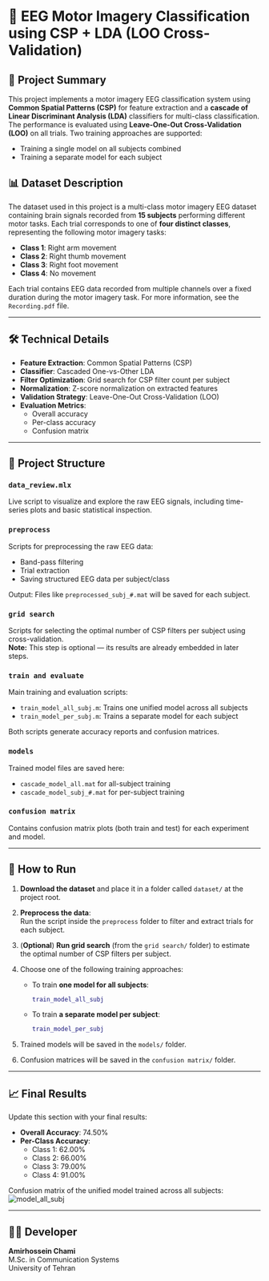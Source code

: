 # 🧠 EEG Motor Imagery Classification using CSP + LDA (LOO Cross-Validation)

## 📌 Project Summary

This project implements a motor imagery EEG classification system using **Common Spatial Patterns (CSP)** for feature extraction and a **cascade of Linear Discriminant Analysis (LDA)** classifiers for multi-class classification. The performance is evaluated using **Leave-One-Out Cross-Validation (LOO)** on all trials. Two training approaches are supported:

- Training a single model on all subjects combined  
- Training a separate model for each subject  

## 📊 Dataset Description

The dataset used in this project is a multi-class motor imagery EEG dataset containing brain signals recorded from **15 subjects** performing different motor tasks. Each trial corresponds to one of **four distinct classes**, representing the following motor imagery tasks:

- **Class 1**: Right arm movement 
- **Class 2**: Right thumb movement  
- **Class 3**: Right foot movement  
- **Class 4**: No movement 

Each trial contains EEG data recorded from multiple channels over a fixed duration during the motor imagery task. For more information, see the `Recording.pdf` file.

---

## 🛠️ Technical Details

- **Feature Extraction**: Common Spatial Patterns (CSP)
- **Classifier**: Cascaded One-vs-Other LDA
- **Filter Optimization**: Grid search for CSP filter count per subject
- **Normalization**: Z-score normalization on extracted features
- **Validation Strategy**: Leave-One-Out Cross-Validation (LOO)
- **Evaluation Metrics**:
  - Overall accuracy
  - Per-class accuracy
  - Confusion matrix

---

## 📁 Project Structure

### `data_review.mlx`
Live script to visualize and explore the raw EEG signals, including time-series plots and basic statistical inspection.

### `preprocess`
Scripts for preprocessing the raw EEG data:
- Band-pass filtering
- Trial extraction
- Saving structured EEG data per subject/class

Output: Files like `preprocessed_subj_#.mat` will be saved for each subject.

### `grid search`
Scripts for selecting the optimal number of CSP filters per subject using cross-validation.  
**Note:** This step is optional — its results are already embedded in later steps.

### `train and evaluate`
Main training and evaluation scripts:
- `train_model_all_subj.m`: Trains one unified model across all subjects  
- `train_model_per_subj.m`: Trains a separate model for each subject  

Both scripts generate accuracy reports and confusion matrices.

### `models`
Trained model files are saved here:
- `cascade_model_all.mat` for all-subject training
- `cascade_model_subj_#.mat` for per-subject training

### `confusion matrix`
Contains confusion matrix plots (both train and test) for each experiment and model.

---

## 🚀 How to Run

1. **Download the dataset** and place it in a folder called `dataset/` at the project root.

2. **Preprocess the data**:  
   Run the script inside the `preprocess` folder to filter and extract trials for each subject.

3. (**Optional**) **Run grid search** (from the `grid search/` folder) to estimate the optimal number of CSP filters per subject.

4. Choose one of the following training approaches:

   - To train **one model for all subjects**:
     ```matlab
     train_model_all_subj
     ```

   - To train **a separate model per subject**:
     ```matlab
     train_model_per_subj
     ```

5. Trained models will be saved in the `models/` folder.

6. Confusion matrices will be saved in the `confusion matrix/` folder.

---

## 📈 Final Results

Update this section with your final results:

- **Overall Accuracy**: 74.50%
- **Per-Class Accuracy**:
  - Class 1: 62.00%
  - Class 2: 66.00%
  - Class 3: 79.00%
  - Class 4: 91.00%

Confusion matrix of the unified model trained across all subjects:
![model_all_subj](https://github.com/user-attachments/assets/ad9c8e7a-9d28-403d-ad7f-ef0720f33dd4)

---

## 👨‍💻 Developer

**Amirhossein Chami**  
M.Sc. in Communication Systems  
University of Tehran  


